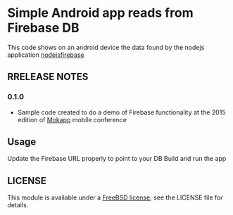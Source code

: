 # Simple Android app reads from Firebase DB

This code shows on an android device the data found by the nodejs application [nodejsfirebase](https://github.com/lucatruf/nodejsfirebase)

## RRELEASE NOTES

### 0.1.0

* Sample code created to do a demo of Firebase functionality at the 2015 edition of [Mokapp](http://mokapp.com/) mobile conference 

## Usage
Update the Firebase URL properly to point to your DB
Build and run the app

## LICENSE

This module is available under a [FreeBSD license](http://opensource.org/licenses/BSD-2-Clause), see the LICENSE file for details.

